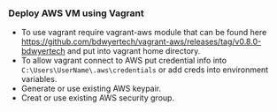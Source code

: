### Deploy AWS VM using Vagrant
- To use vagrant require vagrant-aws module that can be found here https://github.com/bdwyertech/vagrant-aws/releases/tag/v0.8.0-bdwyertech and put into vagrant home directory.
- To allow vagrant connect to AWS put credential info into `C:\Users\UserName\.aws\credentials` or add creds into environment variables.
- Generate or use existing AWS keypair.
- Creat or use existing AWS security group.
